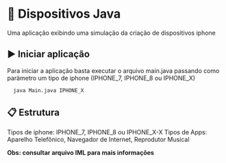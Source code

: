 
#  📱 Dispositivos Java

Uma aplicação exibindo uma simulação da criação de dispositivos iphone


## ▶️ Iniciar aplicação
Para iniciar a aplicação basta executar o arquivo main.java passando como parämetro um tipo de iphone (IPHONE_7, IPHONE_8 ou IPHONE_X)
```bash
  java Main.java IPHONE_X
```

## 📋  Estrutura

Tipos de iphone: IPHONE_7, IPHONE_8 ou IPHONE_X-X
Tipos de Apps:  Aparelho Telefônico, Navegador de Internet, Reprodutor Musical

**Obs: consultar arquivo IML para mais informações**